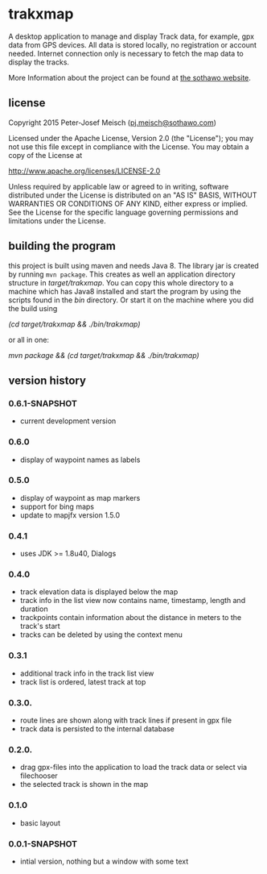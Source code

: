 # trakxmap

A desktop application to manage and display Track data, for example, gpx data from GPS devices. All data is stored
locally, no registration or account needed. Internet connection only is necessary to fetch the map data to display
the tracks.

More Information about the project can be found at [the sothawo website](http://www.sothawo.com/projects/trakxmap/).

## license

 Copyright 2015 Peter-Josef Meisch (pj.meisch@sothawo.com)

   Licensed under the Apache License, Version 2.0 (the "License");
   you may not use this file except in compliance with the License.
   You may obtain a copy of the License at

   http://www.apache.org/licenses/LICENSE-2.0

   Unless required by applicable law or agreed to in writing, software
   distributed under the License is distributed on an "AS IS" BASIS,
   WITHOUT WARRANTIES OR CONDITIONS OF ANY KIND, either express or implied.
   See the License for the specific language governing permissions and
   limitations under the License.

## building the program

this project is built using maven and needs Java 8. The library jar is created by running `mvn package`. This creates
 as well an application directory structure in _target/trakxmap_. You can copy this whole directory to a machine
 which has Java8 installed and start the program by using the scripts found in the _bin_ directory. Or start it on
 the machine where you did the build  using

_(cd target/trakxmap && ./bin/trakxmap)_

or all in one:

_mvn package && (cd target/trakxmap && ./bin/trakxmap)_


## version history

### 0.6.1-SNAPSHOT

* current development version

### 0.6.0

* display of waypoint names as labels

### 0.5.0

* display of waypoint as map markers
* support for bing maps
* update to mapjfx version 1.5.0

### 0.4.1

* uses JDK >= 1.8u40, Dialogs

### 0.4.0

* track elevation data is displayed below the map
* track info in the list view now contains name, timestamp, length and duration
* trackpoints contain information about the distance in meters to the track's start
* tracks can be deleted by using the context menu

### 0.3.1

* additional track info in the track list view
* track list is ordered, latest track at top

### 0.3.0.

* route lines are shown along with track lines if present in gpx file
* track data is persisted to the internal database

### 0.2.0.

* drag gpx-files into the application to load the track data or select via filechooser
* the selected track is shown in the map

### 0.1.0

* basic layout

### 0.0.1-SNAPSHOT

* intial version, nothing but a window with some text

